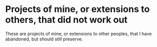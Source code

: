 # Projects of mine, or extensions to others, that did not work out

These are projects of mine, or extensions to other peoples, that I have
abandoned, but should still preserve.
